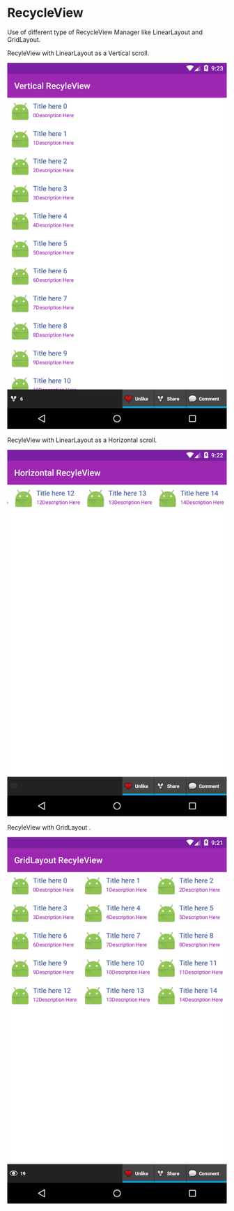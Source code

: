 # RecycleView
Use of different type of RecycleView Manager like LinearLayout and GridLayout.

RecyleView with LinearLayout as a Vertical scroll.

![alt tag](https://github.com/Himanshu4003/RecycleView/blob/master/Vertical_RecyleView.png)


RecyleView with LinearLayout as a Horizontal scroll.

![alt tag](https://github.com/Himanshu4003/RecycleView/blob/master/Horizon_RecyleView.png)

RecyleView with GridLayout .

![alt tag](https://github.com/Himanshu4003/RecycleView/blob/master/Gridlayout_RecycleView.png)
